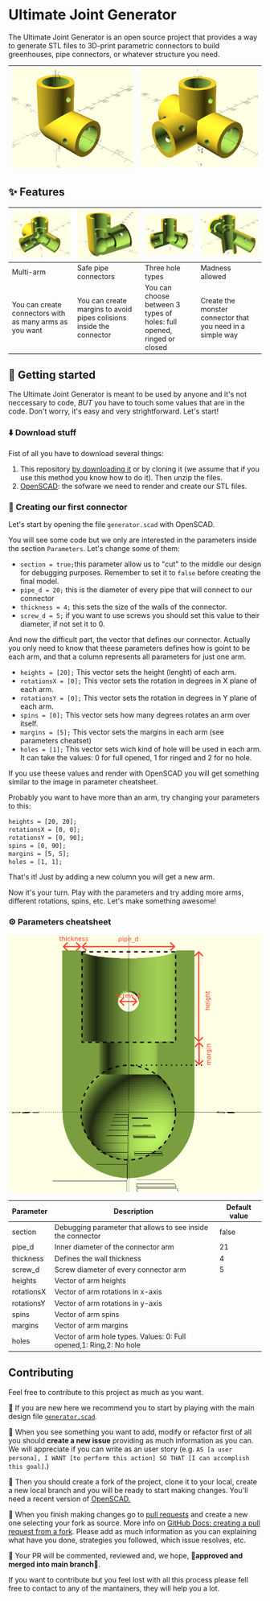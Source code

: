 # Ultimate Joint Generator
The Ultimate Joint Generator is an open source project that provides a way to generate STL files to 3D-print parametric connectors to build greenhouses, pipe connectors, or whatever structure you need.

|![90 degree connector](./img/preview_1.PNG)|![extended T connector](./img/preview_2.PNG)|
|---|---|


## :sparkles: Features
| ![](./img/multitube.PNG)  | ![](./img/angles_and_margins.PNG)  | ![](./img/hole_types.PNG)  | ![](./img/madness.PNG)  |
|---|---|---|---|
|  Multi-arm  |  Safe pipe connectors  | Three hole types  |  Madness allowed  |
|  You can create connectors with as many arms as you want  |  You can create margins to avoid pipes colisions inside the connector   |  You can choose between 3 types of holes: full opened, ringed or closed  |  Create the monster connector that you need in a simple way  |


## :muscle: Getting started

The Ultimate Joint Generator is meant to be used by anyone and it's not neccessary to code, *BUT* you have to touch some values that are in the code. Don't worry, it's easy and very strightforward. Let's start!

### :arrow_down: Download stuff
Fist of all you have to download several things:

1. This repository [by downloading it](https://github.com/RaulBejarano/Ultimate-Joint-Generator/archive/refs/heads/main.zip) or by cloning it (we assume that if you use this method you know how to do it). Then unzip the files.
2. [OpenSCAD](https://openscad.org/downloads.html): the sofware we need to render and create our STL files.


### :hammer: Creating our first connector

Let's start by opening the file `generator.scad` with OpenSCAD.

You will see some code but we only are interested in the parameters inside the section `Parameters`. Let's change some of them:

- `section = true;`this parameter allow us to "cut" to the middle our design for debugging purposes. Remember to set it to `false` before creating the final model.
- `pipe_d = 20;` this is the diameter of every pipe that will connect to our connector
- `thickness = 4;` this sets the size of the walls of the connector.
- `screw_d = 5;` if you want to use screws you should set this value to their diameter, if not set it to 0.
  
And now the difficult part, the vector that defines our connector. Actually you only need to know that theese parameters defines how is goint to be each arm, and that a column represents all parameters for just one arm.

- `heights = [20];` This vector sets the height (lenght) of each arm.
- `rotationsX = [0];` This vector sets the rotation in degrees in X plane of each arm.
- `rotationsY = [0];` This vector sets the rotation in degrees in Y plane of each arm.
- `spins = [0];` This vector sets how many degrees rotates an arm over itself.
- `margins = [5];` This vector sets the margins in each arm (see parameters cheatset)
- `holes = [1];` This vector sets wich kind of hole will be used in each arm. It can take the values: 0 for full opened, 1 for ringed and 2 for no hole.

If you use theese values and render with OpenSCAD you will get something similar to the image in parameter cheatsheet.

Probably you want to have more than an arm, try changing your parameters to this:

```
heights = [20, 20];
rotationsX = [0, 0];
rotationsY = [0, 90];
spins = [0, 90];
margins = [5, 5];
holes = [1, 1];

```
That's it! Just by adding a new column you will get a new arm.

Now it's your turn. Play with the parameters and try adding more arms, different rotations, spins, etc. Let's make something awesome!



### :gear: Parameters cheatsheet

![Parameters](./img/parameters.PNG)

| Parameter   | Description  | Default value  |
|---|---|---|
| section  | Debugging parameter that allows to see inside the connector  | false  |
| pipe_d  | Inner diameter of the connector arm  | 21  |
| thickness  | Defines the wall thickness  | 4  |
| screw_d  | Screw diameter of every connector arm  | 5  |
| heights  | Vector of arm heights  |   |
| rotationsX  | Vector of arm rotations in x-axis  |   |
| rotationsY  | Vector of arm rotations in y-axis  |   |
| spins  | Vector of arm spins  |   |
| margins  | Vector of arm margins  |   |
| holes  | Vector of arm hole types. Values: 0: Full opened,1: Ring,2: No hole  |   |



## Contributing

Feel free to contribute to this project as much as you want.

:children_crossing: If you are new here we recommend you to start by playing with the main design file [`generator.scad`](./generator.scad).

:memo: When you see something you want to add, modify or refactor first of all you should **create a new issue** providing as much information as you can. We will appreciate if you can write as an user story (e.g. `AS [a user persona], I WANT [to perform this action] SO THAT [I can accomplish this goal]`.) 

:twisted_rightwards_arrows: Then you should create a fork of the project, clone it to your local, create a new local branch and you will be ready to start making changes. You'll need a recent version of [OpenSCAD.](https://openscad.org/)

:rocket: When you finish making changes go to [pull requests](https://github.com/RaulBejarano/Ultimate-Joint-Generator/pulls) and create a new one selecting your fork as source. More info on [GitHub Docs: creating a pull request from a fork](https://docs.github.com/es/pull-requests/collaborating-with-pull-requests/proposing-changes-to-your-work-with-pull-requests/creating-a-pull-request-from-a-fork). Please add as much information as you can explaining what have you done, strategies you followed, which issue resolves, etc.

:speech_balloon: Your PR will be commented, reviewed and, we hope, :tada:**approved and merged into main branch**:tada:.

If you want to contribute but you feel lost with all this process please fell free to contact to any of the mantainers, they will help you a lot.
